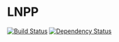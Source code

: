 # LNPP


[![Build Status](https://travis-ci.org/thomasmeeus/LNPP.svg?branch=master)](https://travis-ci.org/thomasmeeus/LNPP)
[![Dependency Status](https://gemnasium.com/thomasmeeus/LNPP.svg)](https://gemnasium.com/thomasmeeus/LNPP)
